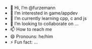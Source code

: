 - 👋 Hi, I’m @furzemann
- 👀 I’m interested in game/appdev
- 🌱 I’m currently learning cpp, c and js
- 💞️ I’m looking to collaborate on ...
- 📫 How to reach me 
- 😄 Pronouns: he/him
- ⚡ Fun fact: ...

<!---
furzemann/furzemann is a ✨ special ✨ repository because its `README.md` (this file) appears on your GitHub profile.
You can click the Preview link to take a look at your changes.
--->

